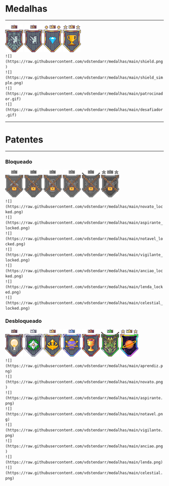 # Medalhas
---

![](https://raw.githubusercontent.com/vdstendarr/medalhas/main/shield.png) ![](https://raw.githubusercontent.com/vdstendarr/medalhas/main/shield_simple.png) ![](https://raw.githubusercontent.com/vdstendarr/medalhas/main/patrocinador.gif) ![](https://raw.githubusercontent.com/vdstendarr/medalhas/main/desafiador.gif)\
`![](https://raw.githubusercontent.com/vdstendarr/medalhas/main/shield.png)`\
`![](https://raw.githubusercontent.com/vdstendarr/medalhas/main/shield_simple.png)`\
`![](https://raw.githubusercontent.com/vdstendarr/medalhas/main/patrocinador.gif)`\
`![](https://raw.githubusercontent.com/vdstendarr/medalhas/main/desafiador.gif)`


---
# Patentes
---
### Bloqueado

![](https://raw.githubusercontent.com/vdstendarr/medalhas/main/aspirante_locked.png) ![](https://raw.githubusercontent.com/vdstendarr/medalhas/main/notavel_locked.png) ![](https://raw.githubusercontent.com/vdstendarr/medalhas/main/vigilante_locked.png) ![](https://raw.githubusercontent.com/vdstendarr/medalhas/main/anciao_locked.png) ![](https://raw.githubusercontent.com/vdstendarr/medalhas/main/lenda_locked.png) ![](https://raw.githubusercontent.com/vdstendarr/medalhas/main/celestial_locked.png)\
`![](https://raw.githubusercontent.com/vdstendarr/medalhas/main/novato_locked.png)`\
`![](https://raw.githubusercontent.com/vdstendarr/medalhas/main/aspirante_locked.png)`\
`![](https://raw.githubusercontent.com/vdstendarr/medalhas/main/notavel_locked.png)`\
`![](https://raw.githubusercontent.com/vdstendarr/medalhas/main/vigilante_locked.png)`\
`![](https://raw.githubusercontent.com/vdstendarr/medalhas/main/anciao_locked.png)`\
`![](https://raw.githubusercontent.com/vdstendarr/medalhas/main/lenda_locked.png)`\
`![](https://raw.githubusercontent.com/vdstendarr/medalhas/main/celestial_locked.png)`

### Desbloqueado

![](https://raw.githubusercontent.com/vdstendarr/medalhas/main/novato.png) ![](https://raw.githubusercontent.com/vdstendarr/medalhas/main/aspirante.png) ![](https://raw.githubusercontent.com/vdstendarr/medalhas/main/notavel.png) ![](https://raw.githubusercontent.com/vdstendarr/medalhas/main/anciao.png) ![](https://raw.githubusercontent.com/vdstendarr/medalhas/main/vigilante.png) ![](https://raw.githubusercontent.com/vdstendarr/medalhas/main/lenda.png) ![](https://raw.githubusercontent.com/vdstendarr/medalhas/main/celestial.png)\
`![](https://raw.githubusercontent.com/vdstendarr/medalhas/main/aprendiz.png)`\
`![](https://raw.githubusercontent.com/vdstendarr/medalhas/main/novato.png)`\
`![](https://raw.githubusercontent.com/vdstendarr/medalhas/main/aspirante.png)`\
`![](https://raw.githubusercontent.com/vdstendarr/medalhas/main/notavel.png)`\
`![](https://raw.githubusercontent.com/vdstendarr/medalhas/main/vigilante.png)`\
`![](https://raw.githubusercontent.com/vdstendarr/medalhas/main/anciao.png)`\
`![](https://raw.githubusercontent.com/vdstendarr/medalhas/main/lenda.png)`\
`![](https://raw.githubusercontent.com/vdstendarr/medalhas/main/celestial.png)`
